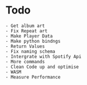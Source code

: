 # Todo
	- Get album art
	- Fix Repeat art
	- Make Player Data
	- Make python bindngs
	- Return Values
	- Fix naming schema
	- Intergrate with Spotify Api
	- More commands
	- Clean Code up and optimise
	- WASM
	- Measure Performance

